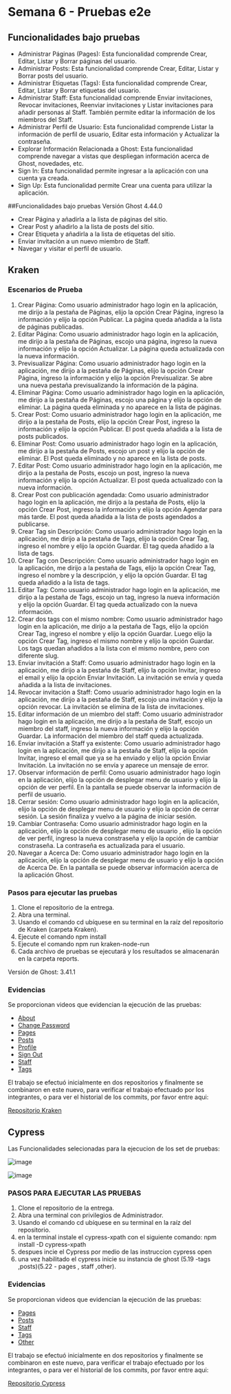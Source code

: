 # Semana 6 - Pruebas e2e
## Funcionalidades bajo pruebas

* Administrar Páginas (Pages): Esta funcionalidad comprende Crear, Editar, Listar y Borrar páginas del usuario.
* Administrar Posts: Esta funcionalidad comprende Crear, Editar, Listar y Borrar posts del usuario.
* Administrar Etiquetas (Tags): Esta funcionalidad comprende Crear, Editar, Listar y Borrar etiquetas del usuario.
* Administrar Staff: Esta funcionalidad comprende Enviar invitaciones, Revocar invitaciones, Reenviar invitaciones y Listar invitaciones para añadir personas al Staff. También permite editar la información de los miembros del Staff.
* Administrar Perfil de Usuario: Esta funcionalidad comprende Listar la información de perfil de usuario, Editar esta información y Actualizar la contraseña.
* Explorar Información Relacionada a Ghost: Esta funcionalidad comprende navegar a vistas que despliegan información acerca de Ghost, novedades, etc.
* Sign In: Esta funcionalidad permite ingresar a la aplicación con una cuenta ya creada.
* Sign Up: Esta funcionalidad permite Crear una cuenta para utilizar la aplicación.

##Funcionalidades bajo pruebas Versión Ghost 4.44.0

* Crear Página y añadirla a la lista de páginas del sitio.
* Crear Post y añadirlo a la lista de posts del sitio.
* Crear Etiqueta y añadirla a la lista de etiquetas del sitio.
* Enviar invitación a un nuevo miembro de Staff.
* Navegar y visitar el perfil de usuario.

## Kraken

### Escenarios de Prueba

1. Crear Página: Como usuario administrador hago login en la aplicación, me dirijo a la pestaña de Páginas, elijo la opción Crear Página, ingreso la información y elijo la opción Publicar. La página queda añadida a la lista de páginas publicadas.
2. Editar Página: Como usuario administrador hago login en la aplicación, me dirijo a la pestaña de Páginas, escojo una página, ingreso la nueva información y elijo la opción Actualizar. La página queda actualizada con la nueva información.
3. Previsualizar Página: Como usuario administrador hago login en la aplicación, me dirijo a la pestaña de Páginas, elijo la opción Crear Página, ingreso la información y elijo la opción Previsualizar. Se abre una nueva pestaña previsualizando la información de la página.
4. Eliminar Página: Como usuario administrador hago login en la aplicación, me dirijo a la pestaña de Páginas, escojo una página y elijo la opción de eliminar. La página queda eliminada y no aparece en la lista de páginas.
1. Crear Post: Como usuario administrador hago login en la aplicación, me dirijo a la pestaña de Posts, elijo la opción Crear Post, ingreso la información y elijo la opción Publicar. El post queda añadida a la lista de posts publicados.
4. Eliminar Post: Como usuario administrador hago login en la aplicación, me dirijo a la pestaña de Posts, escojo un post y elijo la opción de eliminar. El Post queda eliminado y no aparece en la lista de posts.
2. Editar Post: Como usuario administrador hago login en la aplicación, me dirijo a la pestaña de Posts, escojo un post, ingreso la nueva información y elijo la opción Actualizar. El post queda actualizado con la nueva información.
3. Crear Post con publicación agendada: Como usuario administrador hago login en la aplicación, me dirijo a la pestaña de Posts, elijo la opción Crear Post, ingreso la información y elijo la opción Agendar para más tarde. El post queda añadida a la lista de posts agendados a publicarse.
1. Crear Tag sin Descripción: Como usuario administrador hago login en la aplicación, me dirijo a la pestaña de Tags, elijo la opción Crear Tag, ingreso el nombre y elijo la opción Guardar. El tag queda añadido a la lista de tags.
2. Crear Tag con Descripción: Como usuario administrador hago login en la aplicación, me dirijo a la pestaña de Tags, elijo la opción Crear Tag, ingreso el nombre y la descripción, y elijo la opción Guardar. El tag queda añadido a la lista de tags.
3. Editar Tag: Como usuario administrador hago login en la aplicación, me dirijo a la pestaña de Tags, escojo un tag, ingreso la nueva información y elijo la opción Guardar. El tag queda actualizado con la nueva información.
4. Crear dos tags con el mismo nombre: Como usuario administrador hago login en la aplicación, me dirijo a la pestaña de Tags, elijo la opción Crear Tag, ingreso el nombre y elijo la opción Guardar. Luego elijo la opción Crear Tag, ingreso el mismo nombre y elijo la opción Guardar. Los tags quedan añadidos a la lista con el mismo nombre, pero con diferente slug.
5. Enviar invitación a Staff: Como usuario administrador hago login en la aplicación, me dirijo a la pestaña de Staff, elijo la opción Invitar, ingreso el email y elijo la opción Enviar Invitación. La invitación se envía y queda añadida a la lista de invitaciones.
6. Revocar invitación a Staff: Como usuario administrador hago login en la aplicación, me dirijo a la pestaña de Staff, escojo una invitación y elijo la opción revocar. La invitación se elimina de la lista de invitaciones.
7. Editar información de un miembro del staff: Como usuario administrador hago login en la aplicación, me dirijo a la pestaña de Staff, escojo un miembro del staff, ingreso la nueva información y elijo la opción Guardar. La información del miembro del staff queda actualizada.
8. Enviar invitación a Staff ya existente: Como usuario administrador hago login en la aplicación, me dirijo a la pestaña de Staff, elijo la opción Invitar, ingreso el email que ya se ha enviado y elijo la opción Enviar Invitación. La invitación no se envía y aparece un mensaje de error.
9. Observar información de perfil: Como usuario administrador hago login en la aplicación, elijo la opción de desplegar menu de usuario y elijo la opción de ver perfil. En la pantalla se puede observar la información de perfil de usuario.
10. Cerrar sesión: Como usuario administrador hago login en la aplicación, elijo la opción de desplegar menu de usuario y elijo la opción de cerrar sesión. La sesión finaliza y vuelvo a la página de iniciar sesión.
11. Cambiar Contraseña: Como usuario administrador hago login en la aplicación, elijo la opción de desplegar menu de usuario , elijo la opción de ver perfil, ingreso la nueva constraseña y elijo la opción de cambiar constraseña. La contraseña es actualizada para el usuario.
12. Navegar a Acerca De: Como usuario administrador hago login en la aplicación, elijo la opción de desplegar menu de usuario y elijo la opción de Acerca De. En la pantalla se puede observar información acerca de la aplicación Ghost.

### Pasos para ejecutar las pruebas

1. Clone el repositorio de la entrega.
1. Abra una terminal.
1. Usando el comando cd ubíquese en su terminal en la raíz del repositorio de Kraken (carpeta Kraken).
1. Ejecute el comando npm install
1. Ejecute el comando npm run kraken-node-run
1. Cada archivo de pruebas se ejecutará y los resultados se almacenarán en la carpeta reports. 

Versión de Ghost: 3.41.1

### Evidencias

Se proporcionan videos que evidencian la ejecución de las pruebas:

* [About](https://www.youtube.com/watch?v=yz1a2R7rlRA&t=1s)
* [Change Password](https://www.youtube.com/watch?v=yz1a2R7rlRA&t=16s)
* [Pages](https://www.youtube.com/watch?v=yz1a2R7rlRA&t=65s)
* [Posts](https://www.youtube.com/watch?v=yz1a2R7rlRA&t=247s)
* [Profile](https://www.youtube.com/watch?v=yz1a2R7rlRA&t=343s)
* [Sign Out](https://www.youtube.com/watch?v=yz1a2R7rlRA&t=357s)
* [Staff](https://www.youtube.com/watch?v=yz1a2R7rlRA&t=373s)
* [Tags](https://www.youtube.com/watch?v=yz1a2R7rlRA&t=535s)

El trabajo se efectuó inicialmente en dos repositorios y finalmente se combinaron en este nuevo, para verificar el trabajo efectuado por los integrantes, o para ver el historial de los commits, por favor entre aqui:

[Repositorio Kraken](https://github.com/b-munar/krakenGhostE2E)


## Cypress

Las Funcionalidades selecionadas para la ejecucion de los set de pruebas:


![image](https://user-images.githubusercontent.com/111555319/201560353-2b71fd09-4c8f-4f55-8903-0cbe819f89c5.png)


![image](https://user-images.githubusercontent.com/111555319/201562865-19fcfe94-2849-4b91-b5a0-0398b889362a.png)

### PASOS PARA EJECUTAR LAS PRUEBAS

1. Clone el repositorio de la entrega.
2. Abra una terminal con privilegios de Administrador.
3. Usando el comando cd ubíquese en su terminal en la raíz del repositorio.
4. en la terminal instale el cypress-xpath con el siguiente comando: npm install -D cypress-xpath
5. despues incie el Cypress por medio de las instruccion cypress open
6. una vez habilitado el cypress inicie su instancia de ghost (5.19 -tags ,posts)(5.22 - pages , staff ,other).

### Evidencias

Se proporcionan videos que evidencian la ejecución de las pruebas:

* [Pages](https://www.youtube.com/watch?v=Q28OnkYSTuU)
* [Posts](https://www.youtube.com/watch?v=vRTrMQeeyZ8)
* [Staff](https://www.youtube.com/watch?v=Nl20coKiHqU)
* [Tags](https://www.youtube.com/watch?v=1ioDMdKEP-0)
* [Other](https://www.youtube.com/watch?v=0KR4VE7TZhU)

El trabajo se efectuó inicialmente en dos repositorios y finalmente se combinaron en este nuevo, para verificar el trabajo efectuado por los integrantes, o para ver el historial de los commits, por favor entre aqui:

[Repositorio Cypress](https://github.com/AndresFUlloa/cypressGhostE2E)
